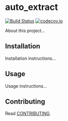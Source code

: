 # auto_extract

[![Build Status](https://travis-ci.org/anuragagarwal561994/auto_extract.svg?branch=master)](https://travis-ci.org/anuragagarwal561994/auto_extract)
[![codecov.io](https://codecov.io/github/hbetts/orbitalpy/coverage.svg?branch=master)](https://codecov.io/github/anuragagarwal561994/auto_extract?branch=master)

About this project...

## Installation

Installation instructions...

## Usage

Usage instructions...

## Contributing

Read [CONTRIBUTING](CONTRIBUTING.md).
